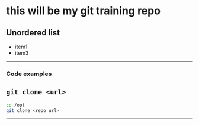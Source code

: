 # this will be my git training repo

## Unordered list
- item1
- item3

---

### Code examples
`git clone <url>`
---
```bash 
cd /opt
git clone <repo url>
```
---
